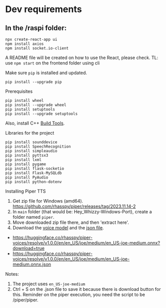 # Dev requirements

## In the /raspi folder:
```shell
npx create-react-app ui
npm install axios
npm install socket.io-client
```

A README file will be created on how to use the React, please check.
TL: use `npm start` on the frontend folder using cli

Make sure `pip` is installed and updated.
```shell
pip install --upgrade pip
```

Prerequisites
```shell
pip install wheel
pip install --upgrade wheel
pip install setuptools
pip install --upgrade setuptools
```
Also, install C++ [Build Tools](https://visualstudio.microsoft.com/visual-cpp-build-tools/).

Libraries for the project
```shell
pip install sounddevice
pip install SpeechRecognition
pip install simpleaudio
pip install pyttsx3
pip install lxml
pip install pygame
pip install flask-socketio
pip install Flask-MySQLdb
pip install PyAudio
pip install python-dotenv
```

Installing Piper TTS
1. Get zip file for Windows (amd64). https://github.com/rhasspy/piper/releases/tag/2023.11.14-2
2. In `main` folder (that would be: Hey_Whizzy-Windows-Port), create a folder named `piper`.
3. Move downloaded zip file there, and then 'extract here'.
4. Download the [voice model](https://huggingface.co/rhasspy/piper-voices/resolve/v1.0.0/en/en_US/joe/medium/en_US-joe-medium.onnx?download=true) and the [json file](https://huggingface.co/rhasspy/piper-voices/resolve/v1.0.0/en/en_US/joe/medium/en_US-joe-medium.onnx.json).

- https://huggingface.co/rhasspy/piper-voices/resolve/v1.0.0/en/en_US/joe/medium/en_US-joe-medium.onnx?download=true
- https://huggingface.co/rhasspy/piper-voices/resolve/v1.0.0/en/en_US/joe/medium/en_US-joe-medium.onnx.json

Notes:
1. The project uses `en_US-joe-medium`
2. Ctrl + S on the .json file to save it because there is download button for this. Reminder on the piper execution, you need the script to be /piper/piper.

